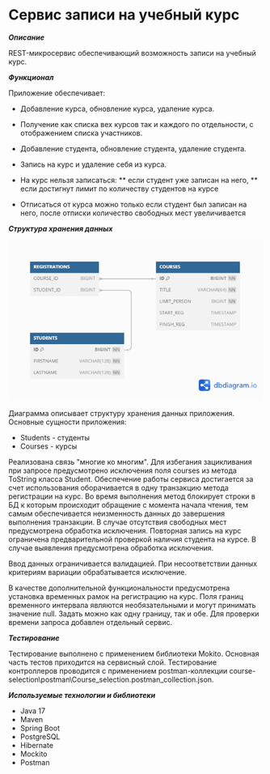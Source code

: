 # **Сервис записи на учебный курс**

***Описание***

REST-микросервис обеспечивающий возможность записи на учебный курс.

***Функционал***

Приложение обеспечивает:

* Добавление курса, обновление курса, удаление курса. 
* Получение как списка вех курсов так и каждого по отдельности, с отображением списка участников.
* Добавление студента, обновление студента, удаление студента.
* Запись на курс и удаление себя из курса.

* На курс нельзя записаться:
** если студент уже записан на него, 
** если достигнут лимит по количеству студентов на курсе 

* Отписаться от курса можно только если студент был записан на него, после отписки количество свободных мест увеличивается 

***Структура хранения данных***

![er-diagram](er_course_selection.png)

Диаграмма описывает структуру хранения данных приложения. Основные сущности приложения:
* Students - студенты
* Courses - курсы

Реализована связь "многие ко многим". Для избегания зацикливания при запросе предусмотрено исключения поля courses из метода ToString класса Student. Обеспечение работы сервиса достигается за счет использования оборачивается в одну транзакцию метода регистрации на курс. Во время выполнения метод блокирует строки в БД к которым происходит обращение с момента начала чтения, тем самым обеспечивается неизменность данных до завершения выполнения транзакции.
В случае отсутствия свободных мест предусмотрена обработка исключения.
Повторная запись на курс ограничена предварительной проверкой наличия студента на курсе. В случае выявления предусмотрена обработка исключения.

Ввод данных ограничивается валидацией. При несоответствии данных критериям вариации обрабатывается исключение.

В качестве дополнительной функциональности предусмотрена установка временных рамок на регистрацию на курс.
Поля границ временного интервала являются необязательными и могут принимать значение null.
Задать можно как одну границу, так и обе.
Для проверки времени запроса добавлен отдельный сервис. 

***Тестирование***

Тестирование выполнено с применением библиотеки Mokito. Основная часть тестов приходится на сервисный слой.
Тестирование контроллеров проводится с применением postman-коллекции course-selection\postman\Course_selection.postman_collection.json.

***Используемые технологии и библиотеки***

* Java 17
* Maven
* Spring Boot 
* PostgreSQL
* Hibernate
* Mockito
* Postman
